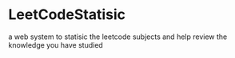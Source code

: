 # LeetCodeStatisic
a web system to statisic the leetcode subjects and help review the knowledge you have studied
